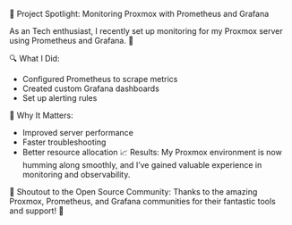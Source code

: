 🚀 Project Spotlight: Monitoring Proxmox with Prometheus and Grafana

As an Tech enthusiast, I recently set up monitoring for my Proxmox server using Prometheus and Grafana. 🌟

🔍 What I Did:

 - Configured Prometheus to scrape metrics
 - Created custom Grafana dashboards
 - Set up alerting rules

🎯 Why It Matters:

 - Improved server performance
 - Faster troubleshooting
 - Better resource allocation
📈 Results: My Proxmox environment is now humming along smoothly, and I’ve gained valuable experience in monitoring and observability.

🙌 Shoutout to the Open Source Community: Thanks to the amazing Proxmox, Prometheus, and Grafana communities for their fantastic tools and support! 🙏
